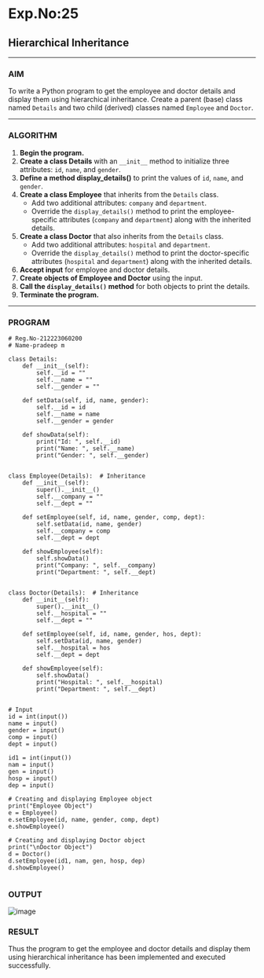 # Exp.No:25  
## Hierarchical Inheritance

---

### AIM  
To write a Python program to get the employee and doctor details and display them using hierarchical inheritance. Create a parent (base) class named `Details` and two child (derived) classes named `Employee` and `Doctor`.

---

### ALGORITHM

1. **Begin the program.**
2. **Create a class Details** with an `__init__` method to initialize three attributes: `id`, `name`, and `gender`.
3. **Define a method display_details()** to print the values of `id`, `name`, and `gender`.
4. **Create a class Employee** that inherits from the `Details` class. 
   - Add two additional attributes: `company` and `department`.
   - Override the `display_details()` method to print the employee-specific attributes (`company` and `department`) along with the inherited details.
5. **Create a class Doctor** that also inherits from the `Details` class. 
   - Add two additional attributes: `hospital` and `department`.
   - Override the `display_details()` method to print the doctor-specific attributes (`hospital` and `department`) along with the inherited details.
6. **Accept input** for employee and doctor details.
7. **Create objects of Employee and Doctor** using the input.
8. **Call the `display_details()` method** for both objects to print the details.
9. **Terminate the program.**

---

### PROGRAM
```
# Reg.No-212223060200
# Name-pradeep m

class Details:
    def __init__(self):
        self.__id = ""
        self.__name = ""
        self.__gender = ""

    def setData(self, id, name, gender):
        self.__id = id
        self.__name = name
        self.__gender = gender

    def showData(self):
        print("Id: ", self.__id)
        print("Name: ", self.__name)
        print("Gender: ", self.__gender)


class Employee(Details):  # Inheritance
    def __init__(self):
        super().__init__()
        self.__company = ""
        self.__dept = ""

    def setEmployee(self, id, name, gender, comp, dept):
        self.setData(id, name, gender)
        self.__company = comp
        self.__dept = dept

    def showEmployee(self):
        self.showData()
        print("Company: ", self.__company)
        print("Department: ", self.__dept)


class Doctor(Details):  # Inheritance
    def __init__(self):
        super().__init__()
        self.__hospital = ""
        self.__dept = ""

    def setEmployee(self, id, name, gender, hos, dept):
        self.setData(id, name, gender)
        self.__hospital = hos
        self.__dept = dept

    def showEmployee(self):
        self.showData()
        print("Hospital: ", self.__hospital)
        print("Department: ", self.__dept)


# Input
id = int(input())
name = input()
gender = input()
comp = input()
dept = input()

id1 = int(input())
nam = input()
gen = input()
hosp = input()
dep = input()

# Creating and displaying Employee object
print("Employee Object")
e = Employee()
e.setEmployee(id, name, gender, comp, dept)
e.showEmployee()

# Creating and displaying Doctor object
print("\nDoctor Object")
d = Doctor()
d.setEmployee(id1, nam, gen, hosp, dep)
d.showEmployee()


```

### OUTPUT  
![image](https://github.com/user-attachments/assets/45d0cbc2-1be3-487b-9205-eee868963420)


### RESULT
Thus the program to get the employee and doctor details and display them using hierarchical inheritance has been implemented and executed successfully.
